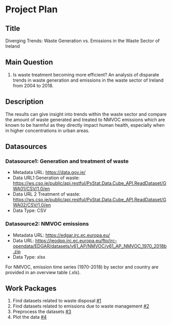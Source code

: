 # Project Plan

## Title
Diverging Trends: Waste Generation vs. Emissions in the Waste Sector of Ireland

## Main Question

1. Is waste treatment becoming more efficient?  An analysis of disparate trends in waste generation and emissions in the waste sector of Ireland from 2004 to 2018.

## Description
 The results can give insight into trends within the waste sector and compare the amount of waste generated and treated to NMVOC emissions which are known to be harmful as they  directly impact human health, especially when in higher concentrations in urban areas.

## Datasources
<!-- Describe each datasources you plan to use in a section. Use the prefic "DatasourceX" where X is the id of the datasource. -->
### Datasource1: Generation and treatment of waste
* Metadata URL: https://data.gov.ie/
* Data URL1 Generation of waste: https://ws.cso.ie/public/api.restful/PxStat.Data.Cube_API.ReadDataset/GWA01/CSV/1.0/en
* Data URL 2 Treatment of waste: https://ws.cso.ie/public/api.restful/PxStat.Data.Cube_API.ReadDataset/GWA02/CSV/1.0/en
* Data Type: CSV


### Datasource2: NMVOC emissions
* Metadata URL: https://edgar.jrc.ec.europa.eu/
* Data URL: https://jeodpp.jrc.ec.europa.eu/ftp/jrc-opendata/EDGAR/datasets/v61_AP/NMVOC/v61_AP_NMVOC_1970_2018b.zip
* Data Type: xlsx

For NMVOC, emission time series (1970-2018) by sector and country are provided in an overview table (.xls).


## Work Packages

<!-- List of work packages ordered sequentially, each pointing to an issue with more details. -->

1. Find datasets related to waste disposal [#1][i1]
2. Find datasets related to emissions due to waste management [#2][i1]
3. Preprocess the datasets [#3][i1]
4. Plot the data [#4][i1]

[i1]: https://github.com/Taim974-H/MADE-project-at12uryb/issues/1
[i2]: https://github.com/Taim974-H/MADE-project-at12uryb/issues/2
[i3]: https://github.com/Taim974-H/MADE-project-at12uryb/issues/3
[i4]: https://github.com/Taim974-H/MADE-project-at12uryb/issues/4
